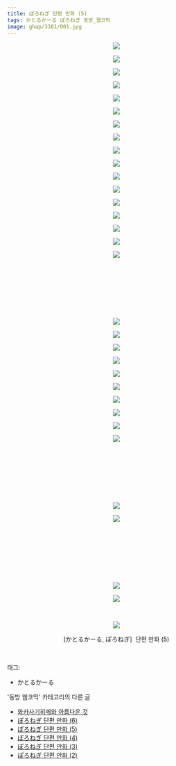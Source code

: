 ```yaml
---
title: ぽろねぎ 단편 만화 (5)
tags: かとるかーる ぽろねぎ 동방_웹코믹
image: ghap/3381/001.jpg
---
```

<div class="article">
<p style="text-align: center; clear: none; float: none;"><img src="{{ site.nasurl }}/ghap/3381/001.jpg"/></p>
<p style="text-align: center; clear: none; float: none;"><img src="{{ site.nasurl }}/ghap/3381/002.jpg"/></p>
<p style="text-align: center; clear: none; float: none;"><img src="{{ site.nasurl }}/ghap/3381/003.jpg"/></p>
<p style="text-align: center; clear: none; float: none;"><img src="{{ site.nasurl }}/ghap/3381/004.jpg"/></p>
<p style="text-align: center; clear: none; float: none;"><img src="{{ site.nasurl }}/ghap/3381/005.jpg"/></p>
<p style="text-align: center; clear: none; float: none;"><img src="{{ site.nasurl }}/ghap/3381/006.jpg"/></p>
<p style="text-align: center; clear: none; float: none;"><img src="{{ site.nasurl }}/ghap/3381/007.jpg"/></p>
<p style="text-align: center; clear: none; float: none;"><img src="{{ site.nasurl }}/ghap/3381/008.jpg"/></p>
<p style="text-align: center; clear: none; float: none;"><img src="{{ site.nasurl }}/ghap/3381/009.jpg"/></p>
<p style="text-align: center; clear: none; float: none;"><img src="{{ site.nasurl }}/ghap/3381/010.jpg"/></p>
<p style="text-align: center; clear: none; float: none;"><img src="{{ site.nasurl }}/ghap/3381/011.jpg"/></p>
<p style="text-align: center; clear: none; float: none;"><img src="{{ site.nasurl }}/ghap/3381/012.jpg"/></p>
<p style="text-align: center; clear: none; float: none;"><img src="{{ site.nasurl }}/ghap/3381/013.jpg"/></p>
<p style="text-align: center; clear: none; float: none;"><img src="{{ site.nasurl }}/ghap/3381/014.jpg"/></p>
<p style="text-align: center; clear: none; float: none;"><img src="{{ site.nasurl }}/ghap/3381/015.jpg"/></p>
<p style="text-align: center; clear: none; float: none;"><img src="{{ site.nasurl }}/ghap/3381/016.jpg"/></p>
<p style="text-align: center; clear: none; float: none;"><img src="{{ site.nasurl }}/ghap/3381/017.jpg"/></p>
<p style="text-align: center; clear: none; float: none;"><br/></p>
<p style="text-align: center; clear: none; float: none;"><br/></p>
<p style="text-align: center; clear: none; float: none;"><br/></p>
<p style="text-align: center; clear: none; float: none;"><br/></p>
<p style="text-align: center; clear: none; float: none;"><img src="{{ site.nasurl }}/ghap/3381/018.jpg"/></p>
<p style="text-align: center; clear: none; float: none;"><img src="{{ site.nasurl }}/ghap/3381/019.jpg"/></p>
<p style="text-align: center; clear: none; float: none;"><img src="{{ site.nasurl }}/ghap/3381/020.jpg"/></p>
<p style="text-align: center; clear: none; float: none;"><img src="{{ site.nasurl }}/ghap/3381/021.jpg"/></p>
<p style="text-align: center; clear: none; float: none;"><img src="{{ site.nasurl }}/ghap/3381/022.jpg"/></p>
<p style="text-align: center; clear: none; float: none;"><img src="{{ site.nasurl }}/ghap/3381/023.jpg"/></p>
<p style="text-align: center; clear: none; float: none;"><img src="{{ site.nasurl }}/ghap/3381/024.jpg"/></p>
<p style="text-align: center; clear: none; float: none;"><img src="{{ site.nasurl }}/ghap/3381/025.jpg"/></p>
<p style="text-align: center; clear: none; float: none;"><img src="{{ site.nasurl }}/ghap/3381/026.jpg"/></p>
<p style="text-align: center; clear: none; float: none;"><img src="{{ site.nasurl }}/ghap/3381/027.jpg"/></p>
<p style="text-align: center; clear: none; float: none;"><br/></p>
<p style="text-align: center; clear: none; float: none;"><br/></p>
<p style="text-align: center; clear: none; float: none;"><br/></p>
<p style="text-align: center; clear: none; float: none;"><br/></p>
<p style="text-align: center; clear: none; float: none;"><img src="{{ site.nasurl }}/ghap/3381/028.jpg"/></p>
<p style="text-align: center; clear: none; float: none;"><img src="{{ site.nasurl }}/ghap/3381/029.jpg"/></p>
<p style="text-align: center; clear: none; float: none;"><br/></p>
<p style="text-align: center; clear: none; float: none;"><br/></p>
<p style="text-align: center; clear: none; float: none;"><br/></p>
<p style="text-align: center; clear: none; float: none;"><br/></p>
<p style="text-align: center; clear: none; float: none;"><img src="{{ site.nasurl }}/ghap/3381/030.jpg"/></p>
<p style="text-align: center; clear: none; float: none;"><img src="{{ site.nasurl }}/ghap/3381/031.jpg"/></p>
<p style="text-align: center; clear: none; float: none;"><br/></p>
<p style="text-align: center; clear: none; float: none;"><img src="{{ site.nasurl }}/ghap/3381/032.jpg"/></p>
<p style="text-align: center; clear: none; float: none;">[かとるかーる, ぽろねぎ]  단편 만화 (5)</p>
<p><br/></p>
</div><div class="tagTrail">
<p>태그: </p>
<ul>
<li>かとるかーる</li>
</ul>
</div><div class="another">
<p>'동방 웹코믹' 카테고리의 다른 글</p>
<ul>
<li><a href="/2017-06-16-ghap_3395">와카사기히메와 아름다운 것</a></li>
<li><a href="/2017-06-16-ghap_3382">ぽろねぎ 단편 만화 (6)</a></li>
<li><a href="/2017-06-16-ghap_3381">ぽろねぎ 단편 만화 (5)</a></li>
<li><a href="/2017-06-16-ghap_3380">ぽろねぎ 단편 만화 (4)</a></li>
<li><a href="/2017-06-16-ghap_3379">ぽろねぎ 단편 만화 (3)</a></li>
<li><a href="/2017-06-15-ghap_3378">ぽろねぎ 단편 만화 (2)</a></li>
</ul>
</div><div class="cb_module cb_fluid">
<div class="cb_wrt cb_profile">
</div><!-- commentList close -->
</div>